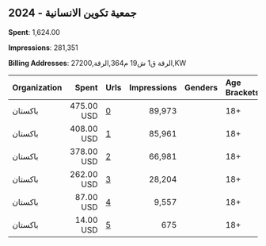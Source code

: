 ## 2024 - جمعية تكوين الانسانية 
**Spent**: 1,624.00

**Impressions**: 281,351

**Billing Addresses**: الرقة ق1 ش19 م364,الرقة,27200,KW

|Organization|Spent|Urls|Impressions|Genders|Age Brackets|Country Codes|
|:---|---:|:---|---:|:---|:---|:---|
|باكستان|475.00 USD|[0](https://www.snap.com/political-ads/asset/929e7bcd11eeaebaed269afdd299b133cba38e52aa8a3be7b66cc06b3598a95e?mediaType=mp4)|89,973||18+|kuwait|
|باكستان|408.00 USD|[1](https://www.snap.com/political-ads/asset/51558223d9ba14286770b6af879ec37e8f975fa9aee12ff405fc60df5776db34?mediaType=mp4)|85,961||18+|kuwait|
|باكستان|378.00 USD|[2](https://www.snap.com/political-ads/asset/b87f8caa9d30a7df37494f6c76e1002201c4508edff07d170f139019924aa844?mediaType=mp4)|66,981||18+|kuwait|
|باكستان|262.00 USD|[3](https://www.snap.com/political-ads/asset/2e15ecabeb868f0135b45f4ab3216804440ee8849aa0d73ce630ddaa5f8b64da?mediaType=mp4)|28,204||18+|kuwait|
|باكستان|87.00 USD|[4](https://www.snap.com/political-ads/asset/91bc5499183ebe9785f59f4b7822dd7d8155a10c3155890b526e00af7706fec6?mediaType=mp4)|9,557||18+|kuwait|
|باكستان|14.00 USD|[5](https://www.snap.com/political-ads/asset/2e15ecabeb868f0135b45f4ab3216804440ee8849aa0d73ce630ddaa5f8b64da?mediaType=mp4)|675||18+|kuwait|

